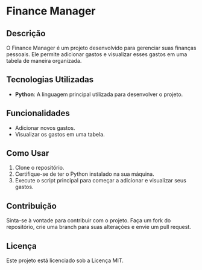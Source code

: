 # Finance Manager

## Descrição
O Finance Manager é um projeto desenvolvido para gerenciar suas finanças pessoais. Ele permite adicionar gastos e visualizar esses gastos em uma tabela de maneira organizada.

## Tecnologias Utilizadas
- **Python**: A linguagem principal utilizada para desenvolver o projeto.

## Funcionalidades
- Adicionar novos gastos.
- Visualizar os gastos em uma tabela.

## Como Usar
1. Clone o repositório.
2. Certifique-se de ter o Python instalado na sua máquina.
3. Execute o script principal para começar a adicionar e visualizar seus gastos.

## Contribuição
Sinta-se à vontade para contribuir com o projeto. Faça um fork do repositório, crie uma branch para suas alterações e envie um pull request.

## Licença
Este projeto está licenciado sob a Licença MIT.
